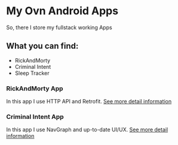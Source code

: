 # My Ovn Android Apps
So, there I store my fullstack working Apps
## What you can find:
* RickAndMorty
* Criminal Intent
* Sleep Tracker

### RickAndMorty App
In this app I use HTTP API and Retrofit.
[See more detail information](https://github.com/Ferum-bot/UselessAndroidApps/tree/main/RickAndMorty)

### Criminal Intent App
In this app I use NavGraph and up-to-date UI/UX.
[See more detail information](https://github.com/Ferum-bot/UselessAndroidApps/tree/main/CriminalIntent)
